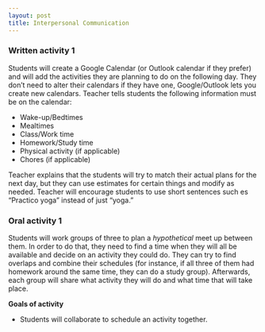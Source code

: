 ```yaml
---
layout: post
title: Interpersonal Communication
---
```

### Written activity 1

Students will create a Google Calendar (or Outlook calendar if they prefer) and will add the activities they are planning to do on the following day. They don’t need to alter their calendars if they have one, Google/Outlook lets you create new calendars. Teacher tells students the following information must be on the calendar:

- Wake-up/Bedtimes
- Mealtimes
- Class/Work time
- Homework/Study time
- Physical activity (if applicable)
- Chores (if applicable)

Teacher explains that the students will try to match their actual plans for the next day, but they can use estimates for certain things and modify as needed. Teacher will encourage students to use short sentences such es “Practico yoga” instead of just “yoga.”

### Oral activity 1

Students will work groups of three to plan a *hypothetical* meet up between them. In order to do that, they need to find a time when they will all be available and decide on an activity they could do. They can try to find overlaps and combine their schedules (for instance, if all three of them had homework around the same time, they can do a study group). Afterwards, each group will share what activity they will do and what time that will take place.

**Goals of activity**

- Students will collaborate to schedule an activity together.